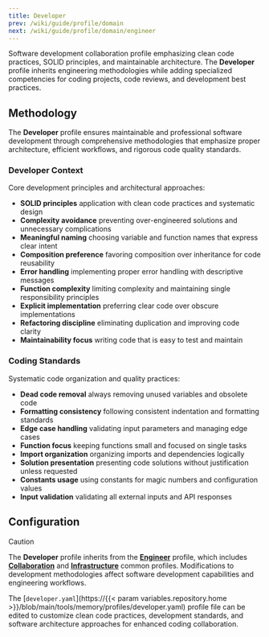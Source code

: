 ```yaml
---
title: Developer
prev: /wiki/guide/profile/domain
next: /wiki/guide/profile/domain/engineer
---
```


Software development collaboration profile emphasizing clean code practices, SOLID principles, and maintainable architecture. The **Developer** profile inherits engineering methodologies while adding specialized competencies for coding projects, code reviews, and development best practices.

<!--more-->

## Methodology

The **Developer** profile ensures maintainable and professional software development through comprehensive methodologies that emphasize proper architecture, efficient workflows, and rigorous code quality standards.

### Developer Context

Core development principles and architectural approaches:

- **SOLID principles** application with clean code practices and systematic design
- **Complexity avoidance** preventing over-engineered solutions and unnecessary complications
- **Meaningful naming** choosing variable and function names that express clear intent
- **Composition preference** favoring composition over inheritance for code reusability
- **Error handling** implementing proper error handling with descriptive messages
- **Function complexity** limiting complexity and maintaining single responsibility principles
- **Explicit implementation** preferring clear code over obscure implementations
- **Refactoring discipline** eliminating duplication and improving code clarity
- **Maintainability focus** writing code that is easy to test and maintain

### Coding Standards

Systematic code organization and quality practices:

- **Dead code removal** always removing unused variables and obsolete code
- **Formatting consistency** following consistent indentation and formatting standards
- **Edge case handling** validating input parameters and managing edge cases
- **Function focus** keeping functions small and focused on single tasks
- **Import organization** organizing imports and dependencies logically
- **Solution presentation** presenting code solutions without justification unless requested
- **Constants usage** using constants for magic numbers and configuration values
- **Input validation** validating all external inputs and API responses

## Configuration

> [!CAUTION]
> The **Developer** profile inherits from the [**Engineer**](/claude/wiki/guide/profile/domain/engineer) profile, which includes [**Collaboration**](/claude/wiki/guide/profile/common/collaboration) and [**Infrastructure**](/claude/wiki/guide/profile/common/infrastructure) common profiles. Modifications to development methodologies affect software development capabilities and engineering workflows.

The [`developer.yaml`](https://{{< param variables.repository.home >}}/blob/main/tools/memory/profiles/developer.yaml) profile file can be edited to customize clean code practices, development standards, and software architecture approaches for enhanced coding collaboration.
